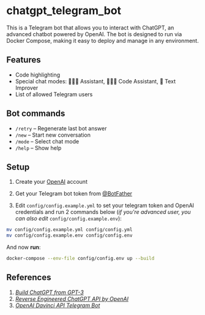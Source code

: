 # chatgpt_telegram_bot
This is a Telegram bot that allows you to interact with ChatGPT, an advanced chatbot powered by OpenAI. The bot is designed to run via Docker Compose, making it easy to deploy and manage in any environment.

## Features
- Code highlighting
- Special chat modes: 👩🏼‍🎓 Assistant, 👩🏼‍💻 Code Assistant, 📝 Text Improver
- List of allowed Telegram users

## Bot commands
- `/retry` – Regenerate last bot answer
- `/new` – Start new conversation
- `/mode` – Select chat mode
- `/help` – Show help

## Setup
1. Create your [OpenAI](https://chat.openai.com/auth/login) account

2. Get your Telegram bot token from [@BotFather](https://t.me/BotFather)

3. Edit `config/config.example.yml` to set your telegram token and OpenAI credentials and run 2 commands below (*if you're advanced user, you can also edit* `config/config.example.env`):
```bash
mv config/config.example.yml config/config.yml
mv config/config.example.env config/config.env
```

And now **run**:

```bash
docker-compose --env-file config/config.env up --build
```

## References
1. [*Build ChatGPT from GPT-3*](https://learnprompting.org/docs/applied_prompting/build_chatgpt)
2. [*Reverse Engineered ChatGPT API by OpenAI*](https://github.com/acheong08/ChatGPT)
3. [*OpenAI Davinci API Telegram Bot*](https://github.com/karfly/chatgpt_telegram_bot)
